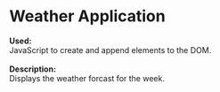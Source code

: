 <h1>Weather Application</h1>
<b>Used:</b><br> 
JavaScript to create and append elements to the DOM.<br><br>
<b>Description:</b><br>
Displays the weather forcast for the week.<br>
